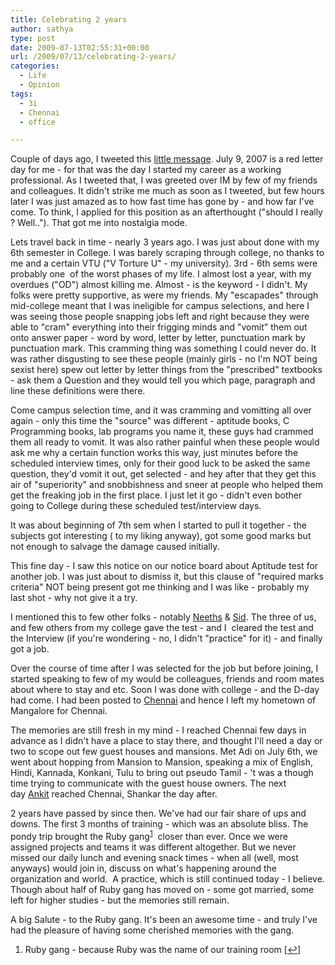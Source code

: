 ```yaml
---
title: Celebrating 2 years
author: sathya
type: post
date: 2009-07-13T02:55:31+00:00
url: /2009/07/13/celebrating-2-years/
categories:
  - Life
  - Opinion
tags:
  - 3i
  - Chennai
  - office

---
```

Couple of days ago, I tweeted this [little message][1]. July 9, 2007 is a red letter day for me - for that was the day I started my career as a working professional. As I tweeted that, I was greeted over IM by few of my friends and colleagues. It didn't strike me much as soon as I tweeted, but few hours later I was just amazed as to how fast time has gone by - and how far I've come. To think, I applied for this position as an afterthought ("should I really ? Well.."). That got me into nostalgia mode.

<!--more-->

Lets travel back in time - nearly 3 years ago. I was just about done with my 6th semester in College. I was barely scraping through college, no thanks to me and a certain VTU ("V Torture U" - my university). 3rd - 6th sems were probably one  of the worst phases of my life. I almost lost a year, with my overdues ("OD") almost killing me. Almost - is the keyword - I didn't. My folks were pretty supportive, as were my friends. My "escapades" through mid-college meant that I was ineligible for campus selections, and here I was seeing those people snapping jobs left and right because they were able to "cram" everything into their frigging minds and "vomit" them out onto answer paper - word by word, letter by letter, punctuation mark by punctuation mark. This cramming thing was something I could never do. It was rather disgusting to see these people (mainly girls - no I'm NOT being sexist here) spew out letter by letter things from the "prescribed" textbooks - ask them a Question and they would tell you which page, paragraph and line these definitions were there.

Come campus selection time, and it was cramming and vomitting all over again - only this time the "source" was different - aptitude books, C Programming books, lab programs you name it, these guys had crammed them all ready to vomit. It was also rather painful when these people would ask me why a certain function works this way, just minutes before the scheduled interview times, only for their good luck to be asked the same question, they'd vomit it out, get selected - and hey after that they get this air of "superiority" and snobbishness and sneer at people who helped them get the freaking job in the first place. I just let it go - didn't even bother going to College during these scheduled test/interview days.

It was about beginning of 7th sem when I started to pull it together - the subjects got interesting ( to my liking anyway), got some good marks but not enough to salvage the damage caused initially.

This fine day - I saw this notice on our notice board about Aptitude test for another job. I was just about to dismiss it, but this clause of "required marks criteria" NOT being present got me thinking and I was like - probably my last shot - why not give it a try.

I mentioned this to few other folks - notably [Neeths][2] & [Sid][3]. The three of us, and few others from my college gave the test - and I  cleared the test and the Interview (if you're wondering - no, I didn't "practice" for it) - and finally got a job.

Over the course of time after I was selected for the job but before joining, I started speaking to few of my would be colleagues, friends and room mates about where to stay and etc. Soon I was done with college - and the D-day had come. I had been posted to [Chennai][4] and hence I left my hometown of Mangalore for Chennai.

The memories are still fresh in my mind - I reached Chennai few days in advance as I didn't have a place to stay there, and thought I'll need a day or two to scope out few guest houses and mansions. Met Adi on July 6th, we went about hopping from Mansion to Mansion, speaking a mix of English, Hindi, Kannada, Konkani, Tulu to bring out pseudo Tamil - 't was a though time trying to communicate with the guest house owners. The next day [Ankit][5] reached Chennai, Shankar the day after.

2 years have passed by since then. We've had our fair share of ups and downs. The first 3 months of training - which was an absolute bliss. The pondy trip brought the Ruby gang<sup><a href="#footnote_0_273" id="identifier_0_273" class="footnote-link footnote-identifier-link" title="Ruby gang &ndash; because Ruby was the name of our training room">1</a></sup>  closer than ever. Once we were assigned projects and teams it was different altogether. But we never missed our daily lunch and evening snack times - when all (well, most anyways) would join in, discuss on what's happening around the organization and world.  A practice, which is still continued today - I believe. Though about half of Ruby gang has moved on - some got married, some left for higher studies - but the memories still remain.

A big Salute - to the Ruby gang. It's been an awesome time - and truly I've had the pleasure of having some cherished memories with the gang.

<ol class="footnotes">
  <li id="footnote_0_273" class="footnote">
    Ruby gang - because Ruby was the name of our training room [<a href="#identifier_0_273" class="footnote-link footnote-back-link">&#8617;</a>]
  </li>
</ol>

 [1]: https://twitter.com/SathyaBhat/status/2536944167
 [2]: https://twitter.com/neetharao
 [3]: https://tech-mania.com/
 [4]: https://maps.google.com/maps?om=0&iwloc=addr&f=q&ll=13.060416%2C80.249634&hl=en&z=11&ie=UTF8
 [5]: https://this-is-the-e-n-d.blogspot.com/
